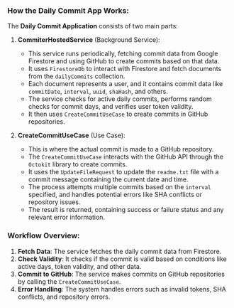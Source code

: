 ### How the Daily Commit App Works:

The **Daily Commit Application** consists of two main parts:

1. **CommiterHostedService** (Background Service):
    - This service runs periodically, fetching commit data from Google Firestore and using GitHub to create commits based on that data.
    - It uses `FirestoreDb` to interact with Firestore and fetch documents from the `dailyCommits` collection.
    - Each document represents a user, and it contains commit data like `commitDate`, `interval`, `uuid`, `shaHash`, and others.
    - The service checks for active daily commits, performs random checks for commit days, and verifies user token validity.
    - It then uses `CreateCommitUseCase` to create commits in GitHub repositories.

2. **CreateCommitUseCase** (Use Case):
    - This is where the actual commit is made to a GitHub repository.
    - The `CreateCommitUseCase` interacts with the GitHub API through the `Octokit` library to create commits.
    - It uses the `UpdateFileRequest` to update the `readme.txt` file with a commit message containing the current date and time.
    - The process attempts multiple commits based on the `interval` specified, and handles potential errors like SHA conflicts or repository issues.
    - The result is returned, containing success or failure status and any relevant error information.

### **Workflow Overview:**
1. **Fetch Data**: The service fetches the daily commit data from Firestore.
2. **Check Validity**: It checks if the commit is valid based on conditions like active days, token validity, and other data.
3. **Commit to GitHub**: The service makes commits on GitHub repositories by calling the `CreateCommitUseCase`.
4. **Error Handling**: The system handles errors such as invalid tokens, SHA conflicts, and repository errors.

